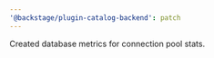 ```yaml
---
'@backstage/plugin-catalog-backend': patch
---
```


Created database metrics for connection pool stats.
